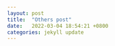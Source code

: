 ```yaml
---
layout: post
title:  "Others post"
date:   2022-03-04 18:54:21 +0800
categories: jekyll update
---
```


